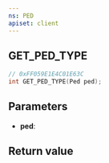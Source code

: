```yaml
---
ns: PED
apiset: client
---
```

## GET_PED_TYPE

```c
// 0xFF059E1E4C01E63C
int GET_PED_TYPE(Ped ped);
```


## Parameters
* **ped**:

## Return value

